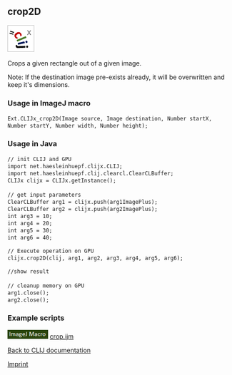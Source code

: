 ## crop2D
![Image](images/mini_clijx_logo.png)

Crops a given rectangle out of a given image.

Note: If the destination image pre-exists already, it will be overwritten and keep it's dimensions.

### Usage in ImageJ macro
```
Ext.CLIJx_crop2D(Image source, Image destination, Number startX, Number startY, Number width, Number height);
```


### Usage in Java
```
// init CLIJ and GPU
import net.haesleinhuepf.clijx.CLIJ;
import net.haesleinhuepf.clij.clearcl.ClearCLBuffer;
CLIJx clijx = CLIJx.getInstance();

// get input parameters
ClearCLBuffer arg1 = clijx.push(arg1ImagePlus);
ClearCLBuffer arg2 = clijx.push(arg2ImagePlus);
int arg3 = 10;
int arg4 = 20;
int arg5 = 30;
int arg6 = 40;
```

```
// Execute operation on GPU
clijx.crop2D(clij, arg1, arg2, arg3, arg4, arg5, arg6);
```

```
//show result

// cleanup memory on GPU
arg1.close();
arg2.close();
```




### Example scripts
<a href="https://github.com/clij/clij-docs/blob/master/src/main/macro/"><img src="images/language_macro.png" height="20"/></a> [crop.ijm](https://github.com/clij/clij-docs/blob/master/src/main/macro/crop.ijm)  


[Back to CLIJ documentation](https://clij.github.io/)

[Imprint](https://clij.github.io/imprint)
